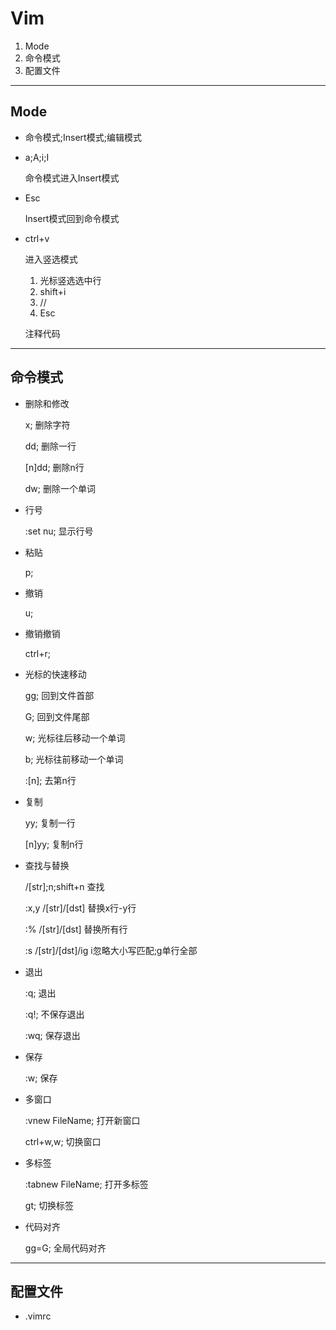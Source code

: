 # Vim

1. Mode
2. 命令模式
3. 配置文件

---

## Mode

- 命令模式;Insert模式;编辑模式
  
- a;A;i;I
  
  命令模式进入Insert模式

- Esc
  
  Insert模式回到命令模式

- ctrl+v
  
  进入竖选模式

  1. 光标竖选选中行
  2. shift+i
  3. //
  4. Esc
  
  注释代码

---

## 命令模式

- 删除和修改
  
  x;
  删除字符

  dd;
  删除一行

  [n]dd;
  删除n行

  dw;
  删除一个单词

- 行号
  
  :set nu;
  显示行号

- 粘贴
  
  p;

- 撤销
  
  u;

- 撤销撤销
  
  ctrl+r;

- 光标的快速移动

  gg;
  回到文件首部

  G;
  回到文件尾部

  w;
  光标往后移动一个单词

  b;
  光标往前移动一个单词

  :[n];
  去第n行

- 复制
  
  yy;
  复制一行

  [n]yy;
  复制n行

- 查找与替换
  
  /[str];n;shift+n
  查找

  :x,y /[str]/[dst]
  替换x行-y行

  :% /[str]/[dst]
  替换所有行

  :s /[str]/[dst]/ig
  i忽略大小写匹配;g单行全部

- 退出
  
  :q;
  退出

  :q!;
  不保存退出

  :wq;
  保存退出

- 保存
  
  :w;
  保存

- 多窗口
  
  :vnew FileName;
  打开新窗口

  ctrl+w,w;
  切换窗口

- 多标签
  
  :tabnew FileName;
  打开多标签

  gt;
  切换标签

- 代码对齐
  
  gg=G;
  全局代码对齐

---

## 配置文件

- .vimrc

